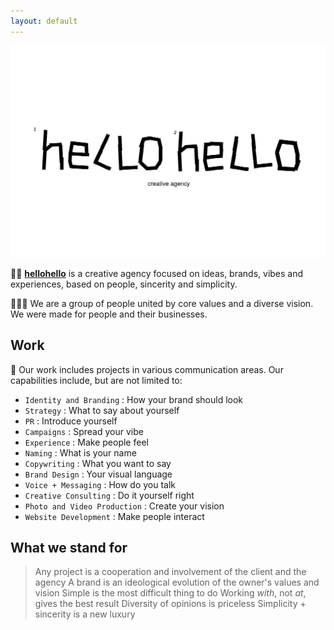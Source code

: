 ```yaml
---
layout: default
---
```


![Banner](assets/hc.png)


👋🏻 **[hellohello](https://www.instagram.com/hellohellocreative/)** is a creative agency focused on ideas, brands, vibes and experiences, based on people, sincerity and simplicity. 

🏄🏻‍♂️ We are a group of people united by core values and a diverse vision. 
We were made for people and their businesses. 



## Work

🔮 Our work includes projects in various communication areas.
Our capabilities include, but are not limited to:



* `Identity and Branding`            : How your brand should look
* `Strategy`            : What to say about yourself
* `PR`            : Introduce yourself
* `Campaigns`            : Spread your vibe
* `Experience`            : Make people feel
* `Naming`            : What is your name
* `Copywriting`            : What you want to say
* `Brand Design`            : Your visual language
* `Voice + Messaging`            : How do you talk
* `Creative Consulting`            : Do it yourself right
* `Photo and Video Production`            : Create your vision
* `Website Development`            : Make people interact


## What we stand for

> Any project is a cooperation and involvement of the client and the agency
> A brand is an ideological evolution of the owner's values and vision
> Simple is the most difficult thing to do
> Working *with*, not *at*, gives the best result
> Diversity of opinions is priceless
> Simplicity + sincerity is a new luxury
